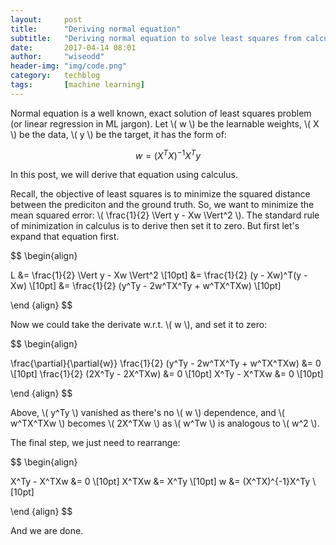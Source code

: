 ```yaml
---
layout:     post
title:      "Deriving normal equation"
subtitle:   "Deriving normal equation to solve least squares from calculus point of view"
date:       2017-04-14 08:01
author:     "wiseodd"
header-img: "img/code.png"
category:   techblog
tags:       [machine learning]
---
```


Normal equation is a well known, exact solution of least squares problem (or linear regression in ML jargon). Let \\( w \\) be the learnable weights, \\( X \\) be the data, \\( y \\) be the target, it has the form of:

$$ w = (X^TX)^{-1}X^Ty $$

In this post, we will derive that equation using calculus.

Recall, the objective of least squares is to minimize the squared distance between the prediciton and the ground truth. So, we want to minimize the mean squared error: \\( \frac{1}{2} \Vert y - Xw \Vert^2 \\). The standard rule of minimization in calculus is to derive then set it to zero. But first let's expand that equation first.

$$ \begin{align}

L &= \frac{1}{2} \Vert y - Xw \Vert^2 \\[10pt]
  &= \frac{1}{2} (y - Xw)^T(y - Xw) \\[10pt]
  &= \frac{1}{2} (y^Ty - 2w^TX^Ty + w^TX^TXw) \\[10pt]

\end {align} $$

Now we could take the derivate w.r.t. \\( w \\), and set it to zero:

$$ \begin{align}

\frac{\partial}{\partial{w}} \frac{1}{2} (y^Ty - 2w^TX^Ty + w^TX^TXw) &= 0 \\[10pt]
\frac{1}{2} (2X^Ty - 2X^TXw) &= 0 \\[10pt]
X^Ty - X^TXw &= 0 \\[10pt]

\end {align} $$

Above, \\( y^Ty \\) vanished as there's no \\( w \\) dependence, and \\( w^TX^TXw \\) becomes \\( 2X^TXw \\) as \\( w^Tw \\) is analogous to \\( w^2 \\).

The final step, we just need to rearrange:

$$ \begin{align}

X^Ty - X^TXw &= 0 \\[10pt]
X^TXw &= X^Ty \\[10pt]
w &= (X^TX)^{-1}X^Ty \\[10pt]

\end {align} $$

And we are done.
